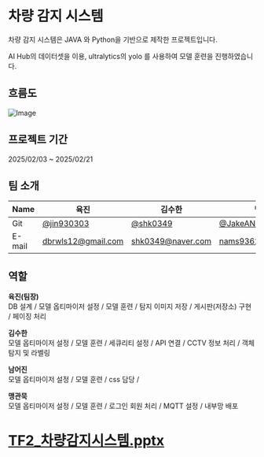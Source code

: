 # 차량 감지 시스템

차량 감지 시스템은 JAVA 와 Python을 기반으로 제작한 프로젝트입니다.

AI Hub의 데이터셋을 이용, ultralytics의 yolo 를 사용하여 모델 훈련을 진행하였습니다.


## 흐름도
![Image](https://github.com/user-attachments/assets/11821e0f-92bc-4a4c-b2fc-40c56e694638)

## 프로젝트 기간
2025/02/03 ~ 2025/02/21

## 팀 소개
|Name|육진|김수한|남어진|맹관묵|
|---| ---  |---  | ---      | ---   |
|Git|[@jin930303](https://github.com/jin930303)|[@shk0349](https://github.com/shk0349)|[@JakeANam](https://github.com/JakeANam)|[@GwanMuk](https://github.com/GwanMuk)|
|E-mail|<dbrwls12@gmail.com>|<shk0349@naver.com>|<nams93627@naver.com>|<mkm1022@naver.com>|

## 역할
**육진(팀장)**<br>
DB 설계 / 모델 옵티마이저 설정 / 모델 훈련 / 탐지 이미지 저장 / 게시판(저장소) 구현 / 페이징 처리 

**김수한**<br>
모델 옵티마이저 설정 / 모델 훈련 / 세큐리티 설정 / API 연결 / CCTV 정보 처리 / 객체 탐지 및 라벨링

**남어진**<br>
모델 옵티마이저 설정 / 모델 훈련 / css 담당 /

**맹관묵**<br>
모델 옵티마이저 설정 / 모델 훈련 / 로그인 회원 처리 / MQTT 설정 / 내부망 배포

# [TF2_차량감지시스템.pptx](https://github.com/user-attachments/files/18907024/TF2_.ver.250221.pptx)
